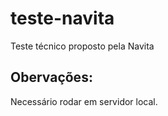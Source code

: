 # teste-navita
Teste técnico proposto pela Navita

## Obervações:
Necessário rodar em servidor local.
